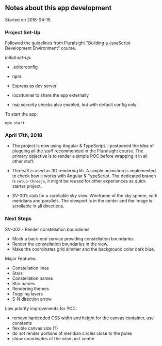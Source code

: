 ## Notes about this app development

Started on 2018-04-15.

### Project Set-Up

Followed the guidelines from Pluralsight "Building a JavaScript Development Environment" course.

_Initial set-up:_

  * .editorconfig

  * npm

  * Express as dev server

  * localtunnel to share the app externally

  * nsp security checks also enabled, but with default config only

To start the app:

    npm start

### April 17th, 2018

* The project is now using Angular & TypeScript. I postponed the idea of plugging all the stuff recommended in the Pluralsight course. The primary objective is to render a simple POC before wrapping it in all other stuff.

* ThreeJS is used as 3D rendering lib. A simple animation is implemented to check how it works with Angular & TypeScript. The dedicated branch is `setup-threejs`, it might be reused for other experiences as quick starter project.

* SV-001: stub for a scrollable sky view. Wireframe of the sky sphere, with meridians and parallels. The viewport is in the center and the image is scrollable in all directions.

### Next Steps

SV-002 - Render constellation boundaries.
  * Mock a back-end service providing constellation boundaries.
  * Render the constellation boundaries in the view.
  * Make the coordinates grid dimmer and the background color dark blue.

Major Features:
  * Constellation lines
  * Stars
  * Constellation names
  * Star names
  * Rendering themes
  * Toggling layers
  * S-N direction arrow

Low priority improvements for POC:
  * remove hardcoded CSS width and height for the canvas container, use constants
  * flexible canvas size (?)
  * do not render portions of meridian circles close to the poles
  * show coordinates of the view port center
